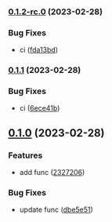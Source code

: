 ### [0.1.2-rc.0](https://github.com/afuetterer/minimal-example3/compare/0.1.1...0.1.2-rc.0) (2023-02-28)


### Bug Fixes

* ci ([fda13bd](https://github.com/afuetterer/minimal-example3/commit/fda13bd6d9ab941a4a72e4c1db2c731aa95284e8))

### [0.1.1](https://github.com/afuetterer/minimal-example3/compare/0.1.0...0.1.1) (2023-02-28)


### Bug Fixes

* ci ([6ece41b](https://github.com/afuetterer/minimal-example3/commit/6ece41bbb48c5140e625664594f3338b720308a9))

## [0.1.0](https://github.com/afuetterer/minimal-example3/compare/23272061294a2e4a4945c9769b3c79dc302b64a5...0.1.0) (2023-02-28)


### Features

* add func ([2327206](https://github.com/afuetterer/minimal-example3/commit/23272061294a2e4a4945c9769b3c79dc302b64a5))


### Bug Fixes

* update func ([dbe5e51](https://github.com/afuetterer/minimal-example3/commit/dbe5e51aaf2919fac2a3503bb0877e845b6d68bd))

